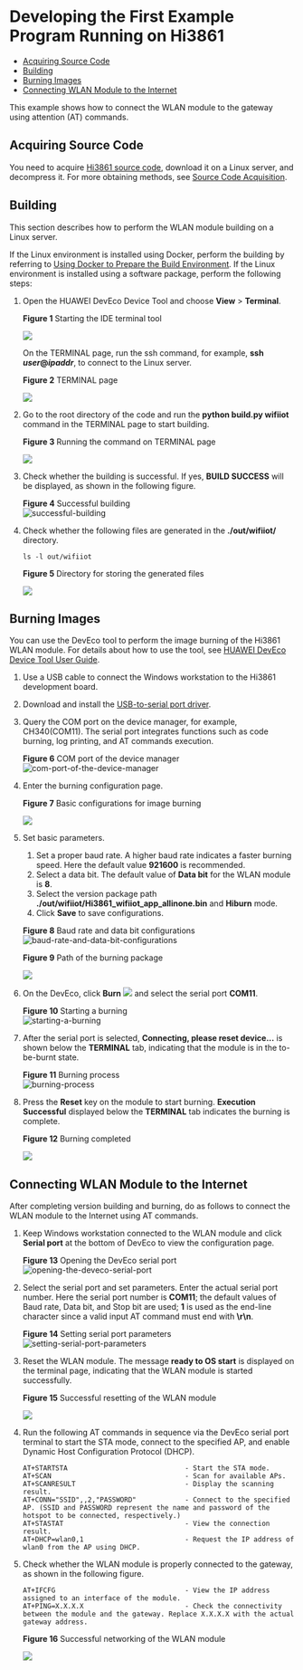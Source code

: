 # Developing the First Example Program Running on Hi3861<a name="EN-US_TOPIC_0000001053302600"></a>

-   [Acquiring Source Code](#section1545225464016)
-   [Building](#section1736014117148)
-   [Burning Images](#section1610612214150)
-   [Connecting WLAN Module to the Internet](#section168257461059)

This example shows how to connect the WLAN module to the gateway using attention \(AT\) commands.

## Acquiring Source Code<a name="section1545225464016"></a>

You need to acquire  [Hi3861 source code](https://repo.huaweicloud.com/harmonyos/os/1.0/code-1.0.tar.gz), download it on a Linux server, and decompress it. For more obtaining methods, see  [Source Code Acquisition](../get-code/source-code-acquisition.md).

## Building<a name="section1736014117148"></a>

This section describes how to perform the WLAN module building on a Linux server.

If the Linux environment is installed using Docker, perform the building by referring to  [Using Docker to Prepare the Build Environment](../get-code/tool-acquisition.md). If the Linux environment is installed using a software package, perform the following steps:

1.  Open the HUAWEI DevEco Device Tool and choose  **View**  \>  **Terminal**.

    **Figure  1**  Starting the IDE terminal tool<a name="fig1975813338510"></a>  
    

    ![](figures/en-us_image_0000001055040538.png)

    On the TERMINAL page, run the ssh command, for example,  **ssh** **_user_@_ipaddr_**, to connect to the Linux server.

    **Figure  2**  TERMINAL page<a name="fig91165301546"></a>  
    

    ![](figures/en-us_image_0000001054599199.png)

2.  Go to the root directory of the code and run the  **python build.py wifiiot**  command in the TERMINAL page to start building.

    **Figure  3**  Running the command on TERMINAL page<a name="fig17727115215612"></a>  
    

    ![](figures/en-us_image_0000001055040596.png)

3.  Check whether the building is successful. If yes,  **BUILD SUCCESS**  will be displayed, as shown in the following figure.

    **Figure  4**  Successful building<a name="fig1262101218463"></a>  
    ![](figures/successful-building.png "successful-building")

4.  Check whether the following files are generated in the  **./out/wifiiot/**  directory.

    ```
    ls -l out/wifiiot
    ```

    **Figure  5**  Directory for storing the generated files<a name="fig38521346164618"></a>  
    

    ![](figures/en-us_image_0000001055040654.png)


## Burning Images<a name="section1610612214150"></a>

You can use the DevEco tool to perform the image burning of the Hi3861 WLAN module. For details about how to use the tool, see  [HUAWEI DevEco Device Tool User Guide](https://device.harmonyos.com/en/docs/ide/user-guides/service_introduction-0000001050166905).

1.  Use a USB cable to connect the Windows workstation to the Hi3861 development board.
2.  Download and install the  [USB-to-serial port driver](http://www.wch-ic.com/downloads/CH341SER_EXE.html).
3.  Query the COM port on the device manager, for example, CH340\(COM11\). The serial port integrates functions such as code burning, log printing, and AT commands execution.

    **Figure  6**  COM port of the device manager<a name="fig85905394917"></a>  
    ![](figures/com-port-of-the-device-manager.png "com-port-of-the-device-manager")

4.  Enter the burning configuration page.

    **Figure  7**  Basic configurations for image burning<a name="fig16939203111472"></a>  
    

    ![](figures/en-us_image_0000001054877726.png)

5.  Set basic parameters.

    1.  Set a proper baud rate. A higher baud rate indicates a faster burning speed. Here the default value  **921600**  is recommended.
    2.  Select a data bit. The default value of  **Data bit**  for the WLAN module is  **8**.
    3.  Select the version package path  **./out/wifiiot/Hi3861\_wifiiot\_app\_allinone.bin**  and  **Hiburn**  mode.
    4.  Click  **Save**  to save configurations.

    **Figure  8**  Baud rate and data bit configurations<a name="fig4315145184815"></a>  
    ![](figures/baud-rate-and-data-bit-configurations.png "baud-rate-and-data-bit-configurations")

    **Figure  9**  Path of the burning package<a name="fig105491550185115"></a>  
    

    ![](figures/en-us_image_0000001055427138.png)

6.  On the DevEco, click  **Burn** ![](figures/en-us_image_0000001054443694.png)  and select the serial port  **COM11**.

    **Figure  10**  Starting a burning<a name="fig051518341529"></a>  
    ![](figures/starting-a-burning.png "starting-a-burning")

7.  After the serial port is selected,  **Connecting, please reset device...**  is shown below the  **TERMINAL**  tab, indicating that the module is in the to-be-burnt state.

    **Figure  11**  Burning process<a name="fig233565715549"></a>  
    ![](figures/burning-process.png "burning-process")

8.  Press the  **Reset**  key on the module to start burning.  **Execution Successful**  displayed below the  **TERMINAL**  tab indicates the burning is complete.

    **Figure  12**  Burning completed<a name="fig191921618564"></a>  
    

    ![](figures/en-us_image_0000001054802306.png)


## Connecting WLAN Module to the Internet<a name="section168257461059"></a>

After completing version building and burning, do as follows to connect the WLAN module to the Internet using AT commands.

1.  Keep Windows workstation connected to the WLAN module and click  **Serial port**  at the bottom of DevEco to view the configuration page.

    **Figure  13**  Opening the DevEco serial port<a name="fig12489182991119"></a>  
    ![](figures/opening-the-deveco-serial-port.png "opening-the-deveco-serial-port")

2.  Select the serial port and set parameters. Enter the actual serial port number. Here the serial port number is  **COM11**; the default values of Baud rate, Data bit, and Stop bit are used;  **1**  is used as the end-line character since a valid input AT command must end with  **\\r\\n**.

    **Figure  14**  Setting serial port parameters<a name="fig192312048131213"></a>  
    ![](figures/setting-serial-port-parameters.png "setting-serial-port-parameters")

3.  Reset the WLAN module. The message  **ready to OS start**  is displayed on the terminal page, indicating that the WLAN module is started successfully.

    **Figure  15**  Successful resetting of the WLAN module <a name="fig496084516332"></a>  
    

    ![](figures/3.png)

4.  Run the following AT commands in sequence via the DevEco serial port terminal to start the STA mode, connect to the specified AP, and enable Dynamic Host Configuration Protocol \(DHCP\).

    ```
    AT+STARTSTA                             - Start the STA mode.
    AT+SCAN                                 - Scan for available APs.
    AT+SCANRESULT                           - Display the scanning result.
    AT+CONN="SSID",,2,"PASSWORD"            - Connect to the specified AP. (SSID and PASSWORD represent the name and password of the hotspot to be connected, respectively.)
    AT+STASTAT                              - View the connection result.
    AT+DHCP=wlan0,1                         - Request the IP address of wlan0 from the AP using DHCP.
    ```

5.  Check whether the WLAN module is properly connected to the gateway, as shown in the following figure.

    ```
    AT+IFCFG                                - View the IP address assigned to an interface of the module.
    AT+PING=X.X.X.X                         - Check the connectivity between the module and the gateway. Replace X.X.X.X with the actual gateway address.
    ```

    **Figure  16**  Successful networking of the WLAN module<a name="fig1166371318339"></a>  
    

    ![](figures/4.png)


